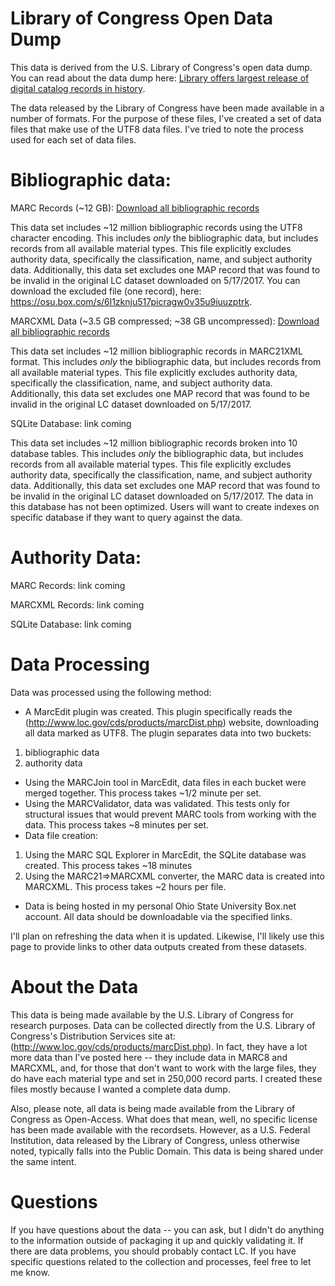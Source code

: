 # Library of Congress Open Data Dump

This data is derived from the U.S. Library of Congress's open data dump.  You can read about the data dump here: [Library offers largest release of digital catalog records in history](https://loc.gov/item/prn-17-068/ ).  

The data released by the Library of Congress have been made available in a number of formats.  For the purpose of these files, I've created a set of data files that make use of the UTF8 data files.  I've tried to note the process used for each set of data files.

# Bibliographic data:

MARC Records (~12 GB): [Download all bibliographic records](https://osu.box.com/s/5zhgjxq7wrceznsm87camhry4vjxlcf8)

This data set includes ~12 million bibliographic records using the UTF8 character encoding.  This includes *only* the bibliographic data, but includes records from all available material types.  This file explicitly excludes authority data, specifically the classification, name, and subject authority data.  Additionally, this data set excludes one MAP record that was found to be invalid in the original LC dataset downloaded on 5/17/2017.  You can download the excluded file (one record), here: https://osu.box.com/s/6l1zknju517picragw0v35u9iuuzptrk.  

MARCXML Data (~3.5 GB compressed; ~38 GB uncompressed): [Download all bibliographic records](https://osu.box.com/s/sj2xyccw2ncrxqwcsl3rtyhl1ey3jy9b)

This data set includes ~12 million bibliographic records in MARC21XML format. This includes *only* the bibliographic data, but includes records from all available material types.  This file explicitly excludes authority data, specifically the classification, name, and subject authority data.  Additionally, this data set excludes one MAP record that was found to be invalid in the original LC dataset downloaded on 5/17/2017.

SQLite Database: link coming

This data set includes ~12 million bibliographic records broken into 10 database tables. This includes *only* the bibliographic data, but includes records from all available material types.  This file explicitly excludes authority data, specifically the classification, name, and subject authority data.  Additionally, this data set excludes one MAP record that was found to be invalid in the original LC dataset downloaded on 5/17/2017.  The data in this database has not been optimized.  Users will want to create indexes on specific database if they want to query against the data.  

# Authority Data:

MARC Records: link coming

MARCXML Records: link coming

SQLite Database: link coming

# Data Processing
Data was processed using the following method:
* A MarcEdit plugin was created.  This plugin specifically reads the (http://www.loc.gov/cds/products/marcDist.php) website, downloading all data marked as UTF8.  The plugin separates data into two buckets:
1. bibliographic data
2. authority data
* Using the MARCJoin tool in MarcEdit, data files in each bucket were merged together.  This process takes ~1/2 minute per set.
* Using the MARCValidator, data was validated.  This tests only for structural issues that would prevent MARC tools from working with the data.  This process takes ~8 minutes per set.
* Data file creation:
1. Using the MARC SQL Explorer in MarcEdit, the SQLite database was created.  This process takes ~18 minutes
2. Using the MARC21=>MARCXML converter, the MARC data is created into MARCXML.  This process takes ~2 hours per file.
* Data is being hosted in my personal Ohio State University Box.net account.  All data should be downloadable via the specified links.

I'll plan on refreshing the data when it is updated.  Likewise, I'll likely use this page to provide links to other data outputs created from these datasets. 

# About the Data

This data is being made available by the U.S. Library of Congress for research purposes.  Data can be collected directly from the U.S. Library of Congress's Distribution Services site at: (http://www.loc.gov/cds/products/marcDist.php).  In fact, they have a lot more data than I've posted here -- they include data in MARC8 and MARCXML, and, for those that don't want to work with the large files, they do have each material type and set in 250,000 record parts.  I created these files mostly because I wanted a complete data dump.  

Also, please note, all data is being made available from the Library of Congress as Open-Access.  What does that mean, well, no specific license has been made available with the recordsets.  However, as a U.S. Federal Institution, data released by the Library of Congress, unless otherwise noted, typically falls into the Public Domain. This data is being shared under the same intent.

# Questions

If you have questions about the data -- you can ask, but I didn't do anything to the information outside of packaging it up and quickly validating it.  If there are data problems, you should probably contact LC.  If you have specific questions related to the collection and processes, feel free to let me know.

